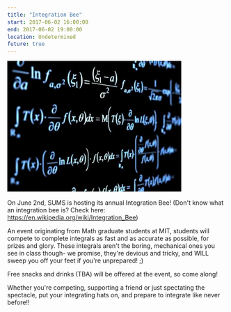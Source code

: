```yaml
---
title: "Integration Bee"
start: 2017-06-02 16:00:00
end: 2017-06-02 19:00:00
location: Undetermined
future: true
---
```

![](/static/sp17/IntegrationB.png)

On June 2nd, SUMS is hosting its annual Integration Bee! (Don't know what an integration bee is? Check here: https://en.wikipedia.org/wiki/Integration_Bee)

An event originating from Math graduate students at MIT, students will compete to complete integrals as fast and as accurate as possible, for prizes and glory. These integrals aren't the boring, mechanical ones you see in class though- we promise, they're devious and tricky, and WILL sweep you off your feet if you're unprepared! ;)

Free snacks and drinks (TBA) will be offered at the event, so come along!

Whether you're competing, supporting a friend or just spectating the spectacle, put your integrating hats on, and prepare to integrate like never before!!